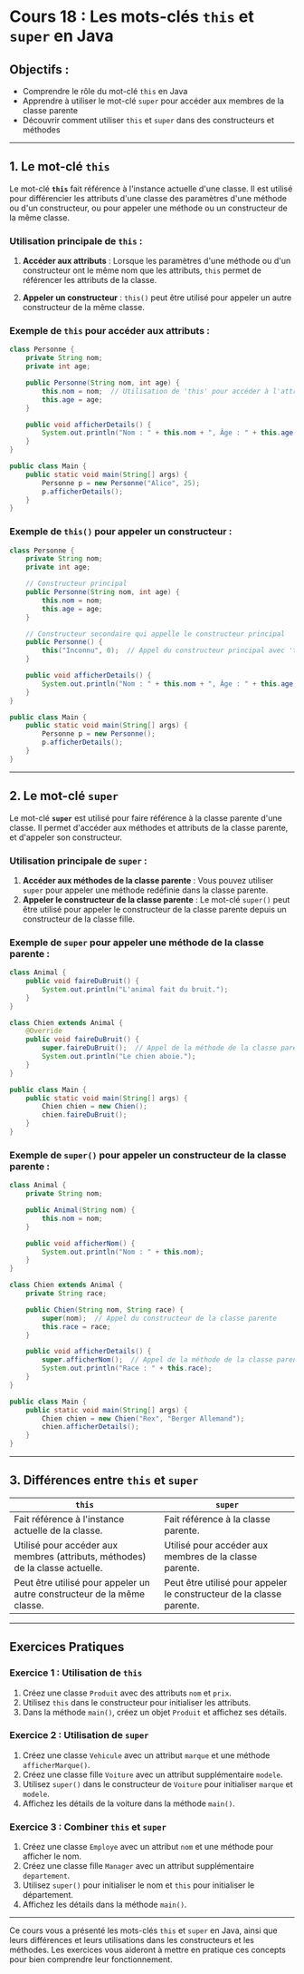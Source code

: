 
# Cours 18 : Les mots-clés `this` et `super` en Java

## Objectifs :
- Comprendre le rôle du mot-clé `this` en Java
- Apprendre à utiliser le mot-clé `super` pour accéder aux membres de la classe parente
- Découvrir comment utiliser `this` et `super` dans des constructeurs et méthodes

---

## 1. Le mot-clé `this`
Le mot-clé **`this`** fait référence à l'instance actuelle d'une classe. Il est utilisé pour différencier les attributs d'une classe des paramètres d'une méthode ou d'un constructeur, ou pour appeler une méthode ou un constructeur de la même classe.

### Utilisation principale de `this` :
1. **Accéder aux attributs** : Lorsque les paramètres d'une méthode ou d'un constructeur ont le même nom que les attributs, `this` permet de référencer les attributs de la classe.

2. **Appeler un constructeur** : `this()` peut être utilisé pour appeler un autre constructeur de la même classe.

### Exemple de `this` pour accéder aux attributs :
```java
class Personne {
    private String nom;
    private int age;

    public Personne(String nom, int age) {
        this.nom = nom;  // Utilisation de 'this' pour accéder à l'attribut 'nom'
        this.age = age;
    }

    public void afficherDetails() {
        System.out.println("Nom : " + this.nom + ", Âge : " + this.age);
    }
}

public class Main {
    public static void main(String[] args) {
        Personne p = new Personne("Alice", 25);
        p.afficherDetails();
    }
}
```

### Exemple de `this()` pour appeler un constructeur :
```java
class Personne {
    private String nom;
    private int age;

    // Constructeur principal
    public Personne(String nom, int age) {
        this.nom = nom;
        this.age = age;
    }

    // Constructeur secondaire qui appelle le constructeur principal
    public Personne() {
        this("Inconnu", 0);  // Appel du constructeur principal avec 'this()'
    }

    public void afficherDetails() {
        System.out.println("Nom : " + this.nom + ", Âge : " + this.age);
    }
}

public class Main {
    public static void main(String[] args) {
        Personne p = new Personne();
        p.afficherDetails();
    }
}
```

---

## 2. Le mot-clé `super`
Le mot-clé **`super`** est utilisé pour faire référence à la classe parente d'une classe. Il permet d'accéder aux méthodes et attributs de la classe parente, et d'appeler son constructeur.

### Utilisation principale de `super` :
1. **Accéder aux méthodes de la classe parente** : Vous pouvez utiliser `super` pour appeler une méthode redéfinie dans la classe parente.
2. **Appeler le constructeur de la classe parente** : Le mot-clé `super()` peut être utilisé pour appeler le constructeur de la classe parente depuis un constructeur de la classe fille.

### Exemple de `super` pour appeler une méthode de la classe parente :
```java
class Animal {
    public void faireDuBruit() {
        System.out.println("L'animal fait du bruit.");
    }
}

class Chien extends Animal {
    @Override
    public void faireDuBruit() {
        super.faireDuBruit();  // Appel de la méthode de la classe parente
        System.out.println("Le chien aboie.");
    }
}

public class Main {
    public static void main(String[] args) {
        Chien chien = new Chien();
        chien.faireDuBruit();
    }
}
```

### Exemple de `super()` pour appeler un constructeur de la classe parente :
```java
class Animal {
    private String nom;

    public Animal(String nom) {
        this.nom = nom;
    }

    public void afficherNom() {
        System.out.println("Nom : " + this.nom);
    }
}

class Chien extends Animal {
    private String race;

    public Chien(String nom, String race) {
        super(nom);  // Appel du constructeur de la classe parente
        this.race = race;
    }

    public void afficherDetails() {
        super.afficherNom();  // Appel de la méthode de la classe parente
        System.out.println("Race : " + this.race);
    }
}

public class Main {
    public static void main(String[] args) {
        Chien chien = new Chien("Rex", "Berger Allemand");
        chien.afficherDetails();
    }
}
```

---

## 3. Différences entre `this` et `super`
| **`this`**                         | **`super`**                          |
|------------------------------------|--------------------------------------|
| Fait référence à l'instance actuelle de la classe. | Fait référence à la classe parente. |
| Utilisé pour accéder aux membres (attributs, méthodes) de la classe actuelle. | Utilisé pour accéder aux membres de la classe parente. |
| Peut être utilisé pour appeler un autre constructeur de la même classe. | Peut être utilisé pour appeler le constructeur de la classe parente. |

---

## Exercices Pratiques

### Exercice 1 : Utilisation de `this`
1. Créez une classe `Produit` avec des attributs `nom` et `prix`.
2. Utilisez `this` dans le constructeur pour initialiser les attributs.
3. Dans la méthode `main()`, créez un objet `Produit` et affichez ses détails.

### Exercice 2 : Utilisation de `super`
1. Créez une classe `Vehicule` avec un attribut `marque` et une méthode `afficherMarque()`.
2. Créez une classe fille `Voiture` avec un attribut supplémentaire `modele`.
3. Utilisez `super()` dans le constructeur de `Voiture` pour initialiser `marque` et `modele`.
4. Affichez les détails de la voiture dans la méthode `main()`.

### Exercice 3 : Combiner `this` et `super`
1. Créez une classe `Employe` avec un attribut `nom` et une méthode pour afficher le nom.
2. Créez une classe fille `Manager` avec un attribut supplémentaire `departement`.
3. Utilisez `super()` pour initialiser le nom et `this` pour initialiser le département.
4. Affichez les détails dans la méthode `main()`.

---

Ce cours vous a présenté les mots-clés `this` et `super` en Java, ainsi que leurs différences et leurs utilisations dans les constructeurs et les méthodes. Les exercices vous aideront à mettre en pratique ces concepts pour bien comprendre leur fonctionnement.
